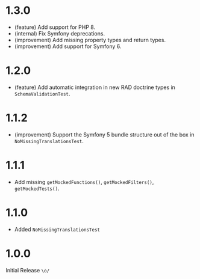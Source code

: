 1.3.0
=====

*   (feature) Add support for PHP 8.
*   (internal) Fix Symfony deprecations.
*   (improvement) Add missing property types and return types.
*   (improvement) Add support for Symfony 6.


1.2.0
=====

*   (feature) Add automatic integration in new RAD doctrine types
    in `SchemaValidationTest`.


1.1.2
=====

*   (improvement) Support the Symfony 5 bundle structure out of the box in `NoMissingTranslationsTest`.


1.1.1
=====

*   Add missing `getMockedFunctions()`, `getMockedFilters()`, `getMockedTests()`.


1.1.0
=====

*   Added `NoMissingTranslationsTest`


1.0.0
=====

Initial Release `\o/`
